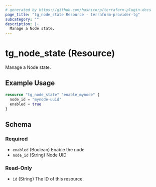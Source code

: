 ```yaml
---
# generated by https://github.com/hashicorp/terraform-plugin-docs
page_title: "tg_node_state Resource - terraform-provider-tg"
subcategory: ""
description: |-
  Manage a Node state.
---
```


# tg_node_state (Resource)

Manage a Node state.

## Example Usage

```terraform
resource "tg_node_state" "enable_mynode" {
  node_id = "mynode-uuid"
  enabled = true
}
```

<!-- schema generated by tfplugindocs -->
## Schema

### Required

- `enabled` (Boolean) Enable the node
- `node_id` (String) Node UID

### Read-Only

- `id` (String) The ID of this resource.


